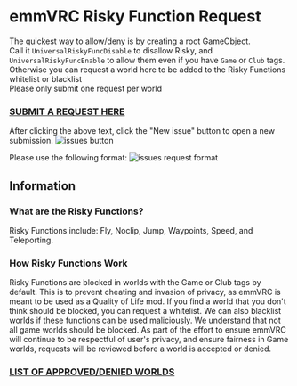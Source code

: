 # emmVRC Risky Function Request 
The quickest way to allow/deny is by creating a root GameObject.  
Call it `UniversalRiskyFuncDisable` to disallow Risky, and `UniversalRiskyFuncEnable` to allow them even if you have `Game` or `Club` tags.  
Otherwise you can request a world here to be added to the Risky Functions whitelist or blacklist  
Please only submit one request per world

### [SUBMIT A REQUEST HERE](https://github.com/emmVRC/emmVRC-Risky-Function-Request/issues "Risky Functions Requests")

After clicking the above text, click the "New issue" button to open a new submission.
![issues button](https://i.imgur.com/YIGGwH3.png)

Please use the following format:
![issues request format](https://i.imgur.com/RTZ4aVr.png)

## Information
### What are the Risky Functions?
Risky Functions include: Fly, Noclip, Jump, Waypoints, Speed, and Teleporting.  
### How Risky Functions Work
Risky Functions are blocked in worlds with the Game or Club tags by default. This is to prevent cheating and invasion of privacy, as emmVRC is meant to be used as a Quality of Life mod. If you find a world that you don't think should be blocked, you can request a whitelist. We can also blacklist worlds if these functions can be used maliciously. We understand that not all game worlds should be blocked. As part of the effort to ensure emmVRC will continue to be respectful of user's privacy, and ensure fairness in Game worlds, requests will be reviewed before a world is accepted or denied.

### [LIST OF APPROVED/DENIED WORLDS](https://github.com/emmVRC/emmVRC-Risky-Function-Request/projects/1 "Risky Functions List")
